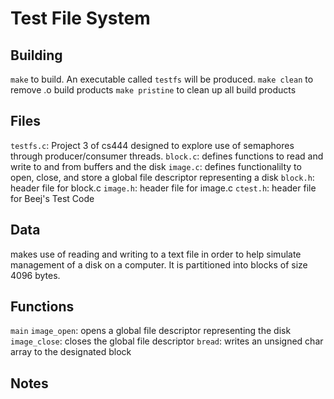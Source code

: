 # Test File System

## Building
`make` to build. An executable called `testfs` will be produced.
`make clean` to remove .o build products
`make pristine` to clean up all build products

## Files
`testfs.c`: Project 3 of cs444 designed to explore use of semaphores through producer/consumer threads.
`block.c`: defines functions to read and write to and from buffers and the disk
`image.c`: defines functionalilty to open, close, and store a global file descriptor representing a disk
`block.h`: header file for block.c
`image.h`: header file for image.c
`ctest.h`: header file for Beej's Test Code

## Data
makes use of reading and writing to a text file in order to help simulate management of a disk on a computer. 
It is partitioned into blocks of size 4096 bytes.

## Functions
`main`
    `image_open`: opens a global file descriptor representing the disk
    `image_close`: closes the global file descriptor
    `bread`: writes an unsigned char array to the designated block

## Notes
